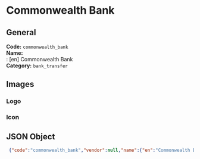 # Commonwealth Bank 
## General 
**Code:** `commonwealth_bank`  
**Name:**  
:	[en] Commonwealth Bank  
**Category:** `bank_transfer`  
## Images 
### Logo 
### Icon 
## JSON Object 
```json
 {"code":"commonwealth_bank","vendor":null,"name":{"en":"Commonwealth Bank"},"description":null,"countries":null,"category":"bank_transfer"}```  
